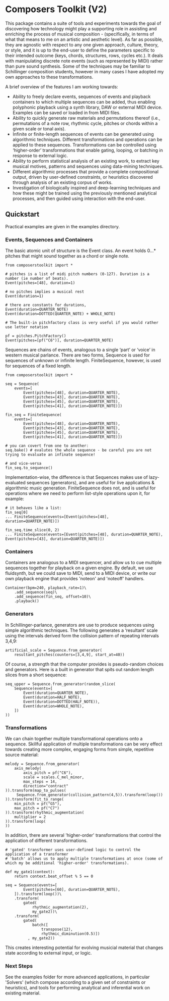 # Composers Toolkit (V2)

This package contains a suite of tools and experiments towards the goal of discovering how technology might play a supporting role in assisting and enriching the process of musical composition - (specifically, in terms of what that means to me on an artistic and aesthetic level). As far as possible, they are agnostic with respect to any one given approach, culture, theory, or style, and it is up to the end-user to define the parameters specific to their intended outcome (keys, chords, structures, rows, cycles etc.). It deals with manipulating discrete note events (such as represented by MIDI) rather than pure sound synthesis. Some of the techniques may be familiar to Schillinger composition students, however in many cases I have adopted my own approaches to these transformations.

A brief overview of the features I am working towards:
- Ability to freely declare events, sequences of events and playback containers to which multiple sequences can be added, thus enabling polyphonic playback using a synth library, DAW or external MIDI device. Examples can be saved or loaded in from MIDI files.
- Ability to quickly generate raw materials and permutations thereof (i.e., permutations of a note row, rhythmic cycle, pitches or chords within a given scale or tonal axis).
- Infinite or finite-length sequences of events can be generated using algorithmic techniques. Different transformations and operations can be applied to these sequences. Transformations can be controlled using ‘higher-order’ transformations that enable gating, looping, or batching in response to external logic.
- Ability to perform statistical analysis of an existing work, to extract key musical motives, patterns and sequences using data-mining techniques.
- Different algorithmic processes that provide a complete compositional output, driven by user-defined constraints, or heuristics discovered through analysis of an existing corpus of works.
- Investigation of biologically inspired and deep-learning techniques and how these might be trained using the previously mentioned analytical processes, and then guided using interaction with the end-user.


## Quickstart

Practical examples are given in the examples directory.

### Events, Sequences and Containers
The basic atomic unit of structure is the Event class. An event holds 0...* pitches that might sound together as a chord or single note.

~~~
from composerstoolkit import *

# pitches is a list of midi pitch numbers (0-127). Duration is a number (ie number of beats).
Event(pitches=[48], duration=1)

# no pitches implies a musical rest
Event(duration=1)

# there are constants for durations,
Event(duration=QUARTER_NOTE)
Event(duration=DOTTED(QUARTER_NOTE) + WHOLE_NOTE)

# The built-in pitchfactory class is very useful if you would rather use letter notation

pf = pitches.PitchFactory()
Event(pitches=[pf("C6")], duration=QUARTER_NOTE)
~~~

Sequences are chains of events, analogous to a single ‘part’ or ‘voice’ in western musical parlance. There are two forms, Sequence is used for sequences of unknown or infinite length. FiniteSequence, however, is used for sequences of a fixed length.

~~~
from composerstoolkit import *

seq = Sequence(
    events=[
        Event(pitches=[48], duration=QUARTER_NOTE),
        Event(pitches=[43], duration=QUARTER_NOTE),
        Event(pitches=[45], duration=QUARTER_NOTE),
        Event(pitches=[41], duration=QUARTER_NOTE)])

fin_seq = FiniteSequence(
    events=[
        Event(pitches=[48], duration=QUARTER_NOTE),
        Event(pitches=[43], duration=QUARTER_NOTE),
        Event(pitches=[45], duration=QUARTER_NOTE),
        Event(pitches=[41], duration=QUARTER_NOTE)])

# you can covert from one to another:
seq.bake() # evalutes the whole sequence - be careful you are not trying to evaluate an infinate sequence!

# and vice-versa
fin_seq.to_sequence()
~~~

Implementation-wise, the difference is that Sequences makes use of lazy-evaluated sequences (generators), and are useful for live applications & algorithmic music generation. FiniteSequence does not, and is useful for operations where we need to perform list-style operations upon it, for example:

~~~
# it behaves like a list:
fin_seq[0]
... FiniteSequence(events=[Event(pitches=[48], duration=QUARTER_NOTE)])

fin_seq.time_slice(0, 2)
... FiniteSequence(events=[Event(pitches=[48], duration=QUARTER_NOTE), Event(pitches=[43], duration=QUARTER_NOTE)])
~~~

### Containers
Containers are analogous to a MIDI sequencer, and allow us to cue multiple sequences together for playback on a given engine. By default, we use fluidsynth, but we could save to MIDI, send to a MIDI device, or write our own playback engine that provides 'noteon' and 'noteoff' handlers.

~~~
Container(bpm=240, playback_rate=1)\
    .add_sequence(seq)\
    .add_sequence(fin_seq, offset=10)\
    .playback()
~~~

### Generators
In Schillinger-parlance, generators are use to produce sequences using simple algorithmic techniques. The following generates a ‘resultant’ scale using the intervals derived form the collision pattern of repeating intervals 3,4,9:

~~~
artificial_scale = Sequence.from_generator(
    resultant_pitches(counters=[3,4,9], start_at=40))
~~~

Of course, a strength that the computer provides is pseudo-random choices and generators. Here is a built in generator that spits out random length slices from a short sequence:
~~~
seq_upper = Sequence.from_generator(random_slice(
    Sequence(events=[
        Event(duration=QUARTER_NOTE),
        Event(duration=HALF_NOTE),
        Event(duration=DOTTED(HALF_NOTE)),
        Event(duration=WHOLE_NOTE),
    ])
))
~~~

### Transformations

We can chain together multiple transformational operations onto a sequence. Skillful application of multiple transformations can be very effect towards creating more complex, engaging forms from simple, repetitive source material:

~~~
melody = Sequence.from_generator(
    axis_melody(
        axis_pitch = pf("C6"),
        scale = scales.C_mel_minor,
        max_steps = 14,
        direction="contract"
)).transform(map_to_pulses(
     Sequence.from_generator(collision_pattern(4,5)).transform(loop())
)).transform(fit_to_range(
    min_pitch = pf("G5"),
    max_pitch = pf("C7")
)).transform(rhythmic_augmentation(
    multiplier = 2
)).transform(loop(
))
~~~

In addition, there are several 'higher-order' transformations that control the application of different transformations.
~~~
# 'gated' transformer uses user-defined logic to control the application of a transformer
# 'batch' allows us to apply multiple transformations at once (some of which my be additional 'higher-order' transformations).

def my_gate1(context):
    return context.beat_offset % 5 == 0

seq = Sequence(events=[
        Event(pitches=[60], duration=QUARTER_NOTE),
    ]).transform(loop())\
    .transform(
        gated(
            rhythmic_augmentation(2),
            my_gate2))\
    .transform(
        gated(
            batch([
                transpose(12),
                rhythmic_diminution(0.5)])
          , my_gate2))
~~~

This creates interesting potential for evolving musicial material that changes state according to external input, or logic.

### Next Steps

See the examples folder for more advanced applications, in particular 'Solvers' (which compose according to a given set of constraints or heuristics), and tools for performing analytical and inferential work on existing material.
